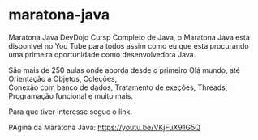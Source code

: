 # maratona-java


Maratona Java DevDojo
Cursp Completo de Java, o Maratona Java esta disponivel no You Tube para todos assim como eu que esta procurando uma primeira oportunidade
como desenvolvedora Java.

São mais de 250 aulas onde aborda desde o primeiro Olá mundo, até Orientação a Objetos, Coleções,  
Conexão com banco de dados, Tratamento de exeções, Threads, Programação funcional e muito mais.

Para que tiver interesse segue o link.

PAgina da Maratona Java: https://youtu.be/VKjFuX91G5Q
